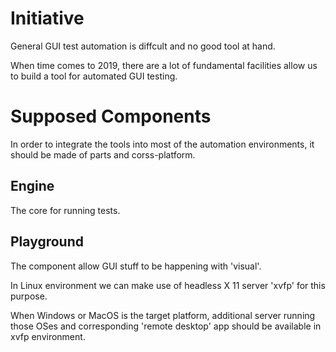 # Initiative

General GUI test automation is diffcult and no good tool at hand.

When time comes to 2019, there are a lot of fundamental facilities allow us
to build a tool for automated GUI testing.


# Supposed Components

In order to integrate the tools into most of the automation environments, 
it should be made of parts and corss-platform.

## Engine

The core for running tests.

## Playground

The component allow GUI stuff to be happening with 'visual'.

In Linux environment we can make use of headless X 11 server 'xvfp' for 
this purpose.

When Windows or MacOS is the target platform, additional server running 
those OSes and corresponding 'remote desktop' app should be available in
xvfp environment.

